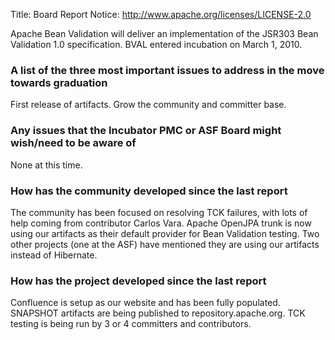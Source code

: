 Title: Board Report
Notice: http://www.apache.org/licenses/LICENSE-2.0

Apache Bean Validation will deliver an implementation of the JSR303 Bean Validation 1.0 specification.  BVAL entered incubation on March 1, 2010.


### A list of the three most important issues to address in the move towards graduation
First release of artifacts.
Grow the community and committer base.

### Any issues that the Incubator PMC or ASF Board might wish/need to be aware of
None at this time.

### How has the community developed since the last report
The community has been focused on resolving TCK failures, with lots of help coming from contributor Carlos Vara.
Apache OpenJPA trunk is now using our artifacts as their default provider for Bean Validation testing.
Two other projects (one at the ASF) have mentioned they are using our artifacts instead of Hibernate.

### How has the project developed since the last report
Confluence is setup as our website and has been fully populated.
SNAPSHOT artifacts are being published to repository.apache.org.
TCK testing is being run by 3 or 4 committers and contributors.
